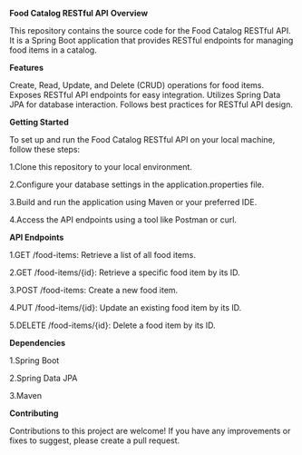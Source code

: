 **Food Catalog RESTful API**
**Overview**

This repository contains the source code for the Food Catalog RESTful API. It is a Spring Boot application that provides RESTful endpoints for managing food items in a catalog.

**Features**

Create, Read, Update, and Delete (CRUD) operations for food items.
Exposes RESTful API endpoints for easy integration.
Utilizes Spring Data JPA for database interaction.
Follows best practices for RESTful API design.

**Getting Started**

To set up and run the Food Catalog RESTful API on your local machine, follow these steps:

1.Clone this repository to your local environment.

2.Configure your database settings in the application.properties file.

3.Build and run the application using Maven or your preferred IDE.

4.Access the API endpoints using a tool like Postman or curl.

**API Endpoints**

1.GET /food-items: Retrieve a list of all food items.

2.GET /food-items/{id}: Retrieve a specific food item by its ID.

3.POST /food-items: Create a new food item.

4.PUT /food-items/{id}: Update an existing food item by its ID.

5.DELETE /food-items/{id}: Delete a food item by its ID.

**Dependencies**

1.Spring Boot

2.Spring Data JPA

3.Maven

**Contributing**

Contributions to this project are welcome! If you have any improvements or fixes to suggest, please create a pull request.
